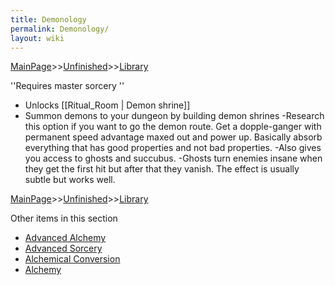 ```yaml
---
title: Demonology
permalink: Demonology/
layout: wiki
---
```


[MainPage](/keeperrl_wiki/ "wikilink")>>[Unfinished](/keeperrl_wiki/Unfinished "wikilink")>>[Library](/keeperrl_wiki/Library "wikilink")

''Requires master sorcery
''
- Unlocks [[Ritual_Room | Demon shrine]]
- Summon demons to your dungeon by building demon shrines
-Research this option if you want to go the demon route. Get a dopple-ganger with permanent speed advantage maxed out and power up. Basically absorb everything that has good properties and not bad properties.
-Also gives you access to ghosts and succubus.
-Ghosts turn enemies insane when they get the first hit but after that they vanish. The effect is usually subtle but works well.

[MainPage](/keeperrl_wiki/ "wikilink")>>[Unfinished](/keeperrl_wiki/Unfinished "wikilink")>>[Library](/keeperrl_wiki/Library "wikilink")

Other items in this section
-    [Advanced Alchemy](/keeperrl_wiki/Advanced_Alchemy "wikilink")
-    [Advanced Sorcery](/keeperrl_wiki/Advanced_Sorcery "wikilink")
-    [Alchemical Conversion](/keeperrl_wiki/Alchemical_Conversion "wikilink")
-    [Alchemy](/keeperrl_wiki/Alchemy "wikilink")
